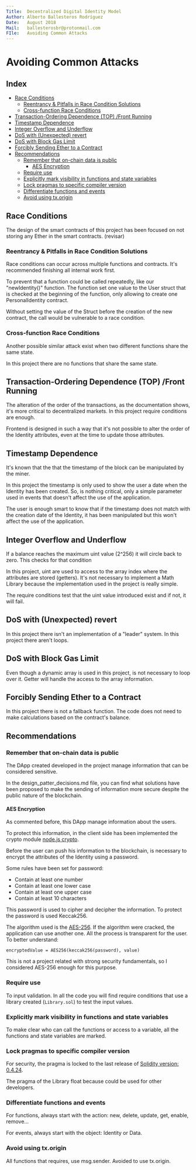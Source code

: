 ```yaml
---
Title:  Decentralized Digital Identity Model
Author: Alberto Ballesteros Rodríguez
Date:   August 2018
Mail:   ballesterosbr@protonmail.com
FIle:   Avoiding Common Attacks
---
```


Avoiding Common Attacks
===

## Index
- [Race Conditions](#race-conditions)
	- [Reentrancy & Pitfalls in Race Condition Solutions](#reentrancy--pitfalls-in-race-condition-solutions)
	- [Cross-function Race Conditions](#cross-function-race-conditions)
- [Transaction-Ordering Dependence (TOP) /Front Running](#transaction-ordering-dependence-top-front-running)
- [Timestamp Dependence](#timestamp-dependence)
- [Integer Overflow and Underflow](#integer-overflow-and-underflow)
- [DoS with (Unexpected) revert](#dos-with-unexpected-revert)
- [DoS with Block Gas Limit](#dos-with-block-gas-limit)
- [Forcibly Sending Ether to a Contract](#forcibly-sending-ether-to-a-contract)
- [Recommendations](#recommendations)
	- [Remember that on-chain data is public](#remember-that-on-chain-data-is-public)
		- [AES Encryption](#aes-encryption)
	- [Require use](#require-use)
	- [Explicitly mark visibility in functions and state variables](#explicitly-mark-visibility-in-functions-and-state-variables)
	- [Lock pragmas to specific compiler version](#lock-pragmas-to-specific-compiler-version)
	- [Differentiate functions and events](#differentiate-functions-and-events)
	- [Avoid using tx.origin](#avoid-using-txorigin)

## Race Conditions

The design of the smart contracts of this project has been focused on not storing any Ether in the smart contracts. (revisar)

### Reentrancy & Pitfalls in Race Condition Solutions

Race conditions can occur across multiple functions and contracts. It's recommended finishing all internal work first.

To prevent that a function could be called repeatedly, like our "newIdentity()" function. The function set one value to the User struct that is checked at the beginning of the function, only allowing to create one PersonalIdentity contract.

Without setting the value of the Struct before the creation of the new contract, the call would be vulnerable to a race condition.

### Cross-function Race Conditions

Another possible similar attack exist when two different functions share the same state. 

In this project there are no functions that share the same state.

## Transaction-Ordering Dependence (TOP) /Front Running

The alteration of the order of the transactions, as the documentation shows, it's more critical to decentralized markets. In this project require conditions are enough.

Frontend is designed in such a way that it's not possible to alter the order of the Identity attributes, even at the time to update those attributes.

## Timestamp Dependence

It's known that the that the timestamp of the block can be manipulated by the miner.

In this project the timestamp is only used to show the user a date when the Identity has been created. So, is nothing critical, only a simple parameter used in events that doesn't affect the use of the application.

The user is enough smart to know that if the timestamp does not match with the creation date of the Identity, it has been manipulated but this won't affect the use of the application.

## Integer Overflow and Underflow

If a balance reaches the maximum uint value (2^256) it will circle back to zero. This checks for that condition

In this project, uint are used to access to the array index where the attributes are stored (getters). It's not necessary to implement a Math Library because the implementation used in the project is really simple.

The require conditions test that the uint value introduced exist and if not, it will fail.

## DoS with (Unexpected) revert

In this project there isn't an implementation of a "leader" system.
In this project there aren't loops.

## DoS with Block Gas Limit

Even though a dynamic array is used in this project, is not necessary to loop over it. Getter will handle the access to the array information.

## Forcibly Sending Ether to a Contract

In this project there is not a fallback function.
The code does not need to make calculations based on the contract's balance.

## Recommendations

### Remember that on-chain data is public

The DApp created developed in the project manage information that can be considered sensitive.

In the design_patter_decisions.md file, you can find what solutions have been proposed to make the sending of information more secure despite the public nature of the blockchain.

#### AES Encryption

As commented before, this DApp manage information about the users.

To protect this information, in the client side has been implemented the crypto module [node.js crypto](https://nodejs.org/api/crypto.html).

Before the user can push his information to the blockchain, is necessary to encrypt the attributes of the Identity using a password.

Some rules have been set for password:
- Contain at least one number
- Contain at least one lower case
- Contain at least one upper case
- Contain at least 10 characters

This password is used to cipher and decipher the information. To protect the password is used Keccak256.

The algorithm used is the [AES-256](https://en.wikipedia.org/wiki/Advanced_Encryption_Standard). If the algorithm were cracked, the application can use another one. All the process is transparent for the user. To better understand:
```
encryptedValue = AES256(keccak256(password), value)
```

This is not a project related with strong security fundamentals, so I considered AES-256 enough for this purpose.

### Require use

To input validation. In all the code you will find require conditions that use a library created (`Library.sol`) to test the input values.

### Explicitly mark visibility in functions and state variables

To make clear who can call the functions or access to a variable, all the functions and state variables are marked.

### Lock pragmas to specific compiler version

For security, the pragma is locked to the last release of [Solidity version: 0.4.24](https://github.com/ethereum/solidity/releases).

The pragma of the Library float because could be used for other developers.

### Differentiate functions and events

For functions, always start with the action: new, delete, update, get, enable, remove...

For events, always start with the object: Identity or Data.

### Avoid using tx.origin

All functions that requires, use msg.sender. Avoided to use tx.origin.
